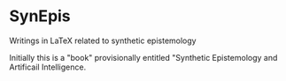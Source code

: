 # SynEpis
Writings in LaTeX related to synthetic epistemology

Initially this is a "book" provisionally entitled "Synthetic Epistemology and Artificail Intelligence.



